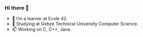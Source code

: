 ### Hi there 👋

- 🌱 I’m a learner at  Ecole 42.
- 💬 Studying at Gebze Technical University Computer Science.
- 📫 Working on C, C++, Java.
